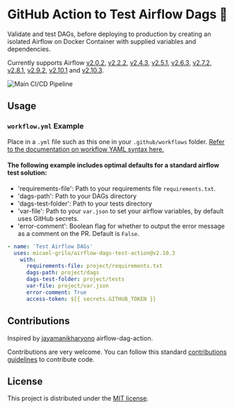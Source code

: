 # GitHub Action to Test Airflow Dags 🧪

Validate and test DAGs, before deploying to production by creating an isolated Airflow on Docker Container with supplied variables and dependencies.

Currently supports Airflow [v2.0.2](https://github.com/micael-grilo/airflow-dags-test-action/releases/tag/v2.0.2), [v2.2.2](https://github.com/micael-grilo/airflow-dags-test-action/releases/tag/v2.2.2), [v2.4.3](https://github.com/micael-grilo/airflow-dags-test-action/releases/tag/v2.4.3), [v2.5.1](https://github.com/micael-grilo/airflow-dags-test-action/releases/tag/v2.5.1),  [v2.6.3](https://github.com/micael-grilo/airflow-dags-test-action/releases/tag/v2.6.3), [v2.7.2](https://github.com/micael-grilo/airflow-dags-test-action/releases/tag/v2.7.2), [v2.8.1](https://github.com/micael-grilo/airflow-dags-test-action/releases/tag/v2.8.1), [v2.9.2](https://github.com/micael-grilo/airflow-dags-test-action/releases/tag/v2.9.2), [v2.10.1](https://github.com/micael-grilo/airflow-dags-test-action/releases/tag/v2.10.1) and [v2.10.3](https://github.com/micael-grilo/airflow-dags-test-action/releases/tag/v2.10.3).


![Main CI/CD Pipeline](https://github.com/micael-grilo/airflow-dags-test-action/workflows/Main%20CI/CD%20Pipeline/badge.svg)

## Usage

### `workflow.yml` Example

Place in a `.yml` file such as this one in your `.github/workflows` folder. [Refer to the documentation on workflow YAML syntax here.](https://help.github.com/en/articles/workflow-syntax-for-github-actions)

#### The following example includes optimal defaults for a standard airflow test solution:

- 'requirements-file': Path to your requirements file `requirements.txt`.
- 'dags-path': Path to your DAGs directory
- 'dags-test-folder': Path to your tests directory
- 'var-file': Path to your `var.json` to set your airflow variables, by default uses GitHub secrets.
- 'error-comment': Boolean flag for whether to output the error message as a comment on the PR. Default is `False`. 

```yml
- name: 'Test Airflow DAGs'
  uses: micael-grilo/airflow-dags-test-action@v2.10.3
    with:
      requirements-file: project/requirements.txt
      dags-path: project/dags
      dags-test-folder: project/tests
      var-file: project/var.json
      error-comment: True
      access-token: ${{ secrets.GITHUB_TOKEN }}
```

## Contributions
Inspired by [jayamanikharyono](https://github.com/jayamanikharyono/airflow-dag-action) airflow-dag-action.

Contributions are very welcome. You can follow this standard [contributions guidelines](https://github.com/firstcontributions/first-contributions) to contribute code.


## License

This project is distributed under the [MIT license](LICENSE.md).
